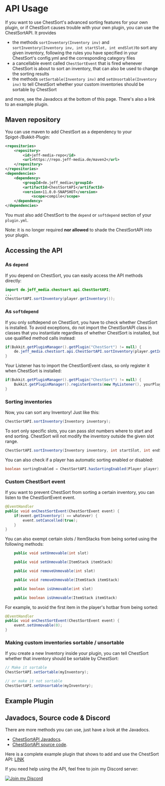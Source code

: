 # API Usage

If you want to use ChestSort's advanced sorting features for your own plugin, or if ChestSort causes trouble with your own plugin, you can use the ChestSortAPI. It provides
- the methods `sortInventory(Inventory inv)` and `sortInventory(Inventory inv, int startSlot, int endSlot)`to sort any given inventory, following the rules you have specified in your ChestSort's config.yml and the corresponding category files
- a cancellable event called `ChestSortEvent` that is fired whenever ChestSort is about to sort an inventory, that can also be used to change the sorting results
- the methods `setSortable(Inventory inv)` and `setUnsortable(Inventory inv)` to tell ChestSort whether your custom inventories should be sortable by ChestSort

and more, see the Javadocs at the bottom of this page. There's also a link to an example plugin.

## Maven repository
You can use maven to add ChestSort as a dependency to your Spigot-/Bukkit-Plugin:

```xml
<repositories>
	<repository>
		<id>jeff-media-repo</id>
		<url>https://repo.jeff-media.de/maven2</url>
	</repository>
</repositories>
<dependencies>
	<dependency>
		<groupId>de.jeff_media</groupId>
		<artifactId>ChestSortAPI</artifactId>
		<version>11.0.0-SNAPSHOT</version>
        	<scope>compile</scope>
	</dependency>
</dependencies>
```

You must also add ChestSort to the `depend` or `softdepend` section of your `plugin.yml`.

Note: it is no longer required **nor allowed** to shade the ChestSortAPI into your plugin.

## Accessing the API
### As `depend`
If you depend on ChestSort, you can easily access the API methods directly:

```java
import de.jeff_media.chestsort.api.ChestSortAPI;
...
ChestSortAPI.sortInventory(player.getInventory());
```

### As `softdepend`
If you only softdepend on ChestSort, you have to check whether ChestSort is installed. To avoid exceptions, do not import the ChestSortAPI class
in classes that you instantiate regardless of whether ChestSort is installed, but use qualified method calls instead:

```java
if(Bukkit.getPluginManager().getPlugin("ChestSort") != null) {
    de.jeff_media.chestsort.api.ChestSortAPI.sortInventory(player.getInventory());    
}
```

Your Listener has to import the ChestSortEvent class, so only register it when ChestSort is installed:
```java
if(Bukkit.getPluginManager().getPlugin("ChestSort") != null) {
    Bukkit.getPluginManager().registerEvents(new MyListener(), yourPlugin);    
}
```

### Sorting inventories

Now, you can sort any Inventory! Just like this:

```java
ChestSortAPI.sortInventory(Inventory inventory);
```

To sort only specific slots, you can pass slot numbers where to start and end sorting. ChestSort will not modify the inventory outside the given slot range.

```java
ChestSortAPI.sortInventory(Inventory inventory, int startSlot, int endSlot);
```

You can also check if a player has automatic sorting enabled or disabled:

```java
boolean sortingEnabled = ChestSortAPI.hasSortingEnabled(Player player);
```

### Custom ChestSort event

If you want to prevent ChestSort from sorting a certain inventory, you can listen to the ChestSortEvent event.

```java
@EventHandler
public void onChestSortEvent(ChestSortEvent event) {
	if(event.getInventory() == whatever) {
		event.setCancelled(true);
	}
}
```

You can also exempt certain slots / ItemStacks from being sorted using the following methods:

```java
    public void setUnmovable(int slot)

    public void setUnmovable(ItemStack itemStack)

    public void removeUnmovable(int slot)

    public void removeUnmovable(ItemStack itemStack)

    public boolean isUnmovable(int slot)

    public boolean isUnmovable(ItemStack itemStack)
```

For example, to avoid the first item in the player's hotbar from being sorted:

```java
@EventHandler
public void onChestSortEvent(ChestSortEvent event) {
	event.setUnmovable(0);
}
```

### Making custom inventories sortable / unsortable

If you create a new Inventory inside your plugin, you can tell ChestSort whether that inventory should be sortable by ChestSort:

```java
// Make it sortable
ChestSortAPI.setSortable(myInventory);

// or make it not sortable
ChestSortAPI.setUnsortable(myInventory);
```

## Example Plugin


## Javadocs, Source code & Discord
There are more methods you can use, just have a look at the Javadocs.
- [ChestSortAPI Javadocs](https://repo.jeff-media.de/javadocs/ChestSortAPI).
- [ChestSortAPI source code](https://github.com/JEFF-Media-GbR/Spigot-ChestSortAPI).

Here is a complete example plugin that shows to add and use the ChestSort API: [LINK](https://github.com/JEFF-Media-GbR/ChestSortAPIExample)

If you need help using the API, feel free to join my Discord server:

[![Join my Discord](https://api.jeff-media.de/img/discord1.png)](https://discord.jeff-media.de)